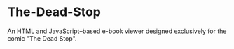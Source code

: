 # The-Dead-Stop
An HTML and JavaScript–based e-book viewer designed exclusively for the comic "The Dead Stop".
